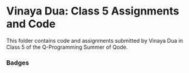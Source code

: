 # Vinaya Dua: Class 5 Assignments and Code
This folder contains code and assignments submitted by Vinaya Dua in Class 5 of the Q-Programming Summer of Qode.
### Badges